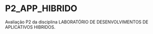# P2_APP_HIBRIDO
Avaliação P2 da disciplina LABORATÓRIO DE DESENVOLVIMENTOS DE APLICATIVOS HIBRIDOS.
